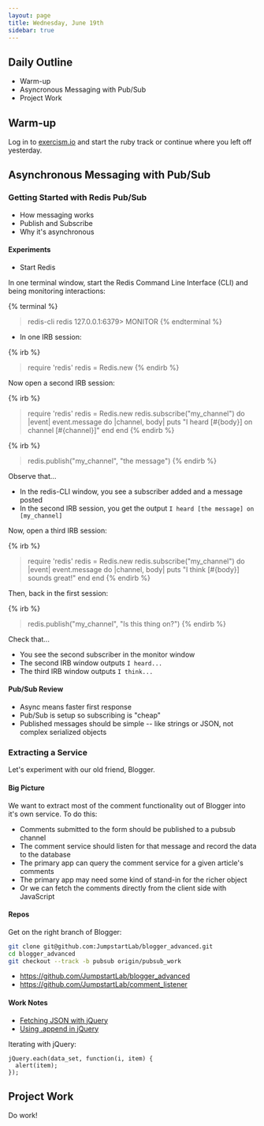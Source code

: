 ```yaml
---
layout: page
title: Wednesday, June 19th
sidebar: true
---
```


## Daily Outline

* Warm-up
* Asyncronous Messaging with Pub/Sub
* Project Work

## Warm-up

Log in to [exercism.io](http://exercism.io) and start the ruby track or continue where you left off yesterday.

## Asynchronous Messaging with Pub/Sub

### Getting Started with Redis Pub/Sub

* How messaging works
* Publish and Subscribe
* Why it's asynchronous

#### Experiments

* Start Redis

In one terminal window, start the Redis Command Line Interface (CLI) and being monitoring interactions:

{% terminal %}
> redis-cli
redis 127.0.0.1:6379> MONITOR
{% endterminal %}

* In one IRB session:

{% irb %}
> require 'redis'
> redis = Redis.new
{% endirb %}

Now open a second IRB session:

{% irb %}
> require 'redis'
> redis = Redis.new
> redis.subscribe("my_channel") do |event|
>   event.message do |channel, body|
>     puts "I heard [#{body}] on channel [#{channel}]"
>   end
> end
{% endirb %}

{% irb %}
> redis.publish("my_channel", "the message")
{% endirb %}

Observe that...

* In the redis-CLI window, you see a subscriber added and a message posted
* In the second IRB session, you get the output `I heard [the message] on [my_channel]`

Now, open a third IRB session:

{% irb %}
> require 'redis'
> redis = Redis.new
> redis.subscribe("my_channel") do |event|
>   event.message do |channel, body|
>     puts "I think [#{body}] sounds great!"
>   end
> end
{% endirb %}

Then, back in the first session:

{% irb %}
> redis.publish("my_channel", "Is this thing on?")
{% endirb %}

Check that...

* You see the second subscriber in the monitor window
* The second IRB window outputs `I heard...`
* The third IRB window outputs `I think...`

#### Pub/Sub Review

* Async means faster first response
* Pub/Sub is setup so subscribing is "cheap"
* Published messages should be simple -- like strings or JSON, not complex serialized objects

### Extracting a Service

Let's experiment with our old friend, Blogger.

#### Big Picture

We want to extract most of the comment functionality out of Blogger into it's own service. To do this:

* Comments submitted to the form should be published to a pubsub channel
* The comment service should listen for that message and record the data to the database
* The primary app can query the comment service for a given article's comments
* The primary app may need some kind of stand-in for the richer object
* Or we can fetch the comments directly from the client side with JavaScript

#### Repos

Get on the right branch of Blogger:

```bash
git clone git@github.com:JumpstartLab/blogger_advanced.git
cd blogger_advanced
git checkout --track -b pubsub origin/pubsub_work
```

* https://github.com/JumpstartLab/blogger_advanced
* https://github.com/JumpstartLab/comment_listener


#### Work Notes

* [Fetching JSON with jQuery](http://api.jquery.com/jQuery.getJSON/)
* [Using .append in jQuery](http://api.jquery.com/append/)

Iterating with jQuery:

```
jQuery.each(data_set, function(i, item) {
  alert(item);
});
```

## Project Work

Do work!
